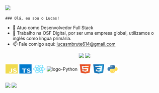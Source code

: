 
<div>
    <img src="https://scontent.xx.fbcdn.net/v/t1.15752-9/277616146_1337233196770486_5362818992956203697_n.jpg?stp=dst-jpg_p75x225&_nc_cat=101&ccb=1-5&_nc_sid=aee45a&_nc_ohc=2AtEkeD6OTQAX9V9Yb_&_nc_ad=z-m&_nc_cid=0&_nc_ht=scontent.xx&oh=03_AVIu_x2rpSY1vlWaDZH2A6F_oBAvCeM47YiPvtESdHC9cQ&oe=6278D075"/>
  
    ### Olá, eu sou o Lucas!

  - 🔭 Atuo como Desenvolvedor Full Stack
  - 🌱 Trabalho na OSF Digital, por ser uma empresa global, utilizamos o inglês como língua primária.
  - 📫 Fale comigo aqui: lucasmbrute614@gmail.com
  </div>

<div align="center">
  <img height="180em" src="https://github-readme-stats.vercel.app/api?username=lucasmbrute2&show_icons=true&theme=dracula&include_all_commits=true&count_private=true"/>
  <img height="180em" src="https://github-readme-stats.vercel.app/api/top-langs/?username=lucasmbrute2&layout=compact&langs_count=7&theme=dracula"/>
</div>
<div style="display: inline_block"><br>
  <img align="center" alt="logo-Js" height="30" width="40" src="https://raw.githubusercontent.com/devicons/devicon/master/icons/javascript/javascript-plain.svg">
  <img align="center" alt="logo-Ts" height="30" width="40" src="https://raw.githubusercontent.com/devicons/devicon/master/icons/typescript/typescript-plain.svg">
  <img align="center" alt="logo-React" height="30" width="40" src="https://raw.githubusercontent.com/devicons/devicon/master/icons/react/react-original.svg">
   <img align="center" alt="logo-Python" height="30" width="40" src= "https://cdn.jsdelivr.net/gh/devicons/devicon/icons/nestjs/nestjs-plain.svg" >
  <img align="center" alt="logo-HTML" height="30" width="40" src="https://raw.githubusercontent.com/devicons/devicon/master/icons/html5/html5-original.svg">
  <img align="center" alt="logo-CSS" height="30" width="40" src="https://raw.githubusercontent.com/devicons/devicon/master/icons/css3/css3-original.svg">
  <img align="center" alt="logo-Python" height="30" width="40" src="https://raw.githubusercontent.com/devicons/devicon/master/icons/python/python-original.svg">
  </div>
  
  ##
  <div>
    <a href="https://www.linkedin.com/in/lucas-victor-de-souza-dantas" target="_blank"><img src="https://img.shields.io/badge/-LinkedIn-%230077B5?style=for-the-badge&logo=linkedin&logoColor=white" target="_blank"></a> 
      <a href="https://www.instagram.com/lucas_soruz/" target="_blank"><img src="https://img.shields.io/badge/-Instagram-%23E4405F?style=for-the-badge&logo=instagram&logoColor=white" target="_blank"></a>
  
  </div>
